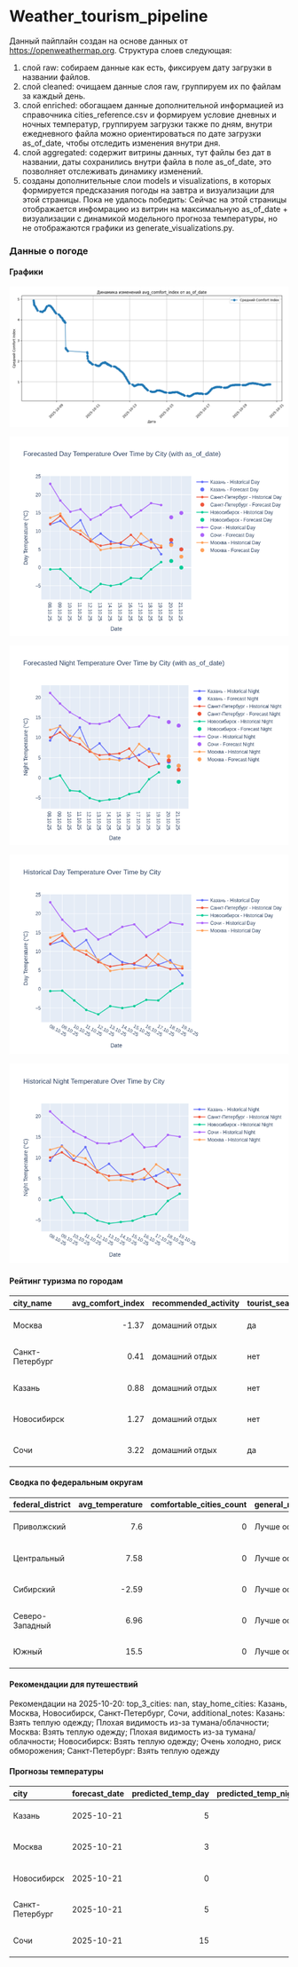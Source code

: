# Weather_tourism_pipeline
Данный пайплайн создан на основе данных от https://openweathermap.org.
Структура слоев следующая:
  1) слой raw: 
  собираем данные как есть, фиксируем дату загрузки в названии файлов.
  2) слой cleaned:
  очищаем данные слоя raw, группируем их по файлам за каждый день.
  3) слой enriched:
  обогащаем данные дополнительной информацией из справочника cities_reference.csv и формируем условие дневных и ночных температур,
  группируем загрузки также по дням, внутри ежедневного файла можно ориентироваться по дате загрузки as_of_date, чтобы отследить изменения внутри дня.
  4) слой aggregated:
   содержит витрины данных, тут файлы без дат в названии, даты сохранились внутри файла в поле as_of_date, это позволняет отслеживать динамику изменений.
  6) созданы дополнительные слои models и visualizations, в которых формируется предсказания погоды на завтра и визуализации для этой страницы.
  Пока не удалось победить: Сейчас на этой страницы отображается инфомрацию из витрин на максимальную as_of_date + визуализации с динамикой модельного прогноза температуры, 
  но не отображаются графики из generate_visualizations.py.
<!-- WEATHER DATA START -->
### Данные о погоде

#### Графики
![Comfort Index Trend](data/visualizations/comfort_index_trend.png)

![Forecasted Day Temperature](data/visualizations/forecasted_day_temperature.png)

![Forecasted Night Temperature](data/visualizations/forecasted_night_temperature.png)

![Historical Day Temperature](data/visualizations/historical_day_temperature.png)

![Historical Night Temperature](data/visualizations/historical_night_temperature.png)

#### Рейтинг туризма по городам
| city_name       |   avg_comfort_index | recommended_activity   | tourist_season_match   | tourism_season   | tour_recommendation       | as_of_date          |
|:----------------|--------------------:|:-----------------------|:-----------------------|:-----------------|:--------------------------|:--------------------|
| Москва          |               -1.37 | домашний отдых         | да                     | Круглогодично    | домашний отдых в сезон    | 2025-10-20 15:24:00 |
| Санкт-Петербург |                0.41 | домашний отдых         | нет                    | Май-Сентябрь     | домашний отдых вне сезона | 2025-10-20 15:24:00 |
| Казань          |                0.88 | домашний отдых         | нет                    | Май-Сентябрь     | домашний отдых вне сезона | 2025-10-20 15:24:00 |
| Новосибирск     |                1.27 | домашний отдых         | нет                    | Июнь-Август      | домашний отдых вне сезона | 2025-10-20 15:24:00 |
| Сочи            |                3.22 | домашний отдых         | да                     | Май-Октябрь      | домашний отдых в сезон    | 2025-10-20 15:24:00 |

#### Сводка по федеральным округам
| federal_district   |   avg_temperature |   comfortable_cities_count | general_recommendation   | as_of_date          |
|:-------------------|------------------:|---------------------------:|:-------------------------|:--------------------|
| Приволжский        |              7.6  |                          0 | Лучше остаться дома      | 2025-10-20 15:24:00 |
| Центральный        |              7.58 |                          0 | Лучше остаться дома      | 2025-10-20 15:24:00 |
| Сибирский          |             -2.59 |                          0 | Лучше остаться дома      | 2025-10-20 15:24:00 |
| Северо-Западный    |              6.96 |                          0 | Лучше остаться дома      | 2025-10-20 15:24:00 |
| Южный              |             15.5  |                          0 | Лучше остаться дома      | 2025-10-20 15:24:00 |

#### Рекомендации для путешествий
Рекомендации на 2025-10-20: top_3_cities: nan, stay_home_cities: Казань, Москва, Новосибирск, Санкт-Петербург, Сочи, additional_notes: Казань: Взять теплую одежду; Плохая видимость из-за тумана/облачности; Москва: Взять теплую одежду; Плохая видимость из-за тумана/облачности; Новосибирск: Взять теплую одежду; Очень холодно, риск обморожения; Санкт-Петербург: Взять теплую одежду

#### Прогнозы температуры
| city            | forecast_date   |   predicted_temp_day |   predicted_temp_night | model_type       | as_of_date          |
|:----------------|:----------------|---------------------:|-----------------------:|:-----------------|:--------------------|
| Казань          | 2025-10-21      |                    5 |                      3 | LinearRegression | 2025-10-20 15:24:23 |
| Москва          | 2025-10-21      |                    3 |                      3 | LinearRegression | 2025-10-20 15:24:23 |
| Новосибирск     | 2025-10-21      |                    0 |                     -1 | LinearRegression | 2025-10-20 15:24:23 |
| Санкт-Петербург | 2025-10-21      |                    5 |                      2 | LinearRegression | 2025-10-20 15:24:23 |
| Сочи            | 2025-10-21      |                   15 |                     13 | LinearRegression | 2025-10-20 15:24:23 |


<!-- WEATHER DATA END -->
